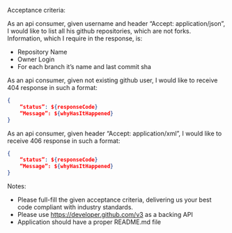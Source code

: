 Acceptance criteria:

As an api consumer, given username and header “Accept: application/json”, I would like to list all his github repositories, which are not forks. Information, which I require in the response, is:
- Repository Name
- Owner Login
- For each branch it’s name and last commit sha

As an api consumer, given not existing github user, I would like to receive 404 response in such a format:

```json
{
    “status”: ${responseCode}
    “Message”: ${whyHasItHappened}
}
```

As an api consumer, given header “Accept: application/xml”, I would like to receive 406 response in such a format:
```json
{
    “status”: ${responseCode}
    “Message”: ${whyHasItHappened}
}
```


Notes:
-    Please full-fill the given acceptance criteria, delivering us your best code compliant with industry standards.
-    Please use https://developer.github.com/v3 as a backing API
-    Application should have a proper README.md file
